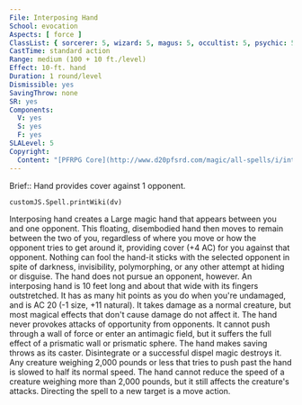 ```yaml
---
File: Interposing Hand
School: evocation
Aspects: [ force ]
ClassList: { sorcerer: 5, wizard: 5, magus: 5, occultist: 5, psychic: 5 }
CastTime: standard action
Range: medium (100 + 10 ft./level)
Effect: 10-ft. hand
Duration: 1 round/level
Dismissible: yes
SavingThrow: none
SR: yes
Components:
  V: yes
  S: yes
  F: yes
SLALevel: 5
Copyright:
  Content: "[PFRPG Core](http://www.d20pfsrd.com/magic/all-spells/i/interposing-hand)"
---
```

Brief:: Hand provides cover against 1 opponent.

```dataviewjs
customJS.Spell.printWiki(dv)
```

Interposing hand creates a Large magic hand that appears between you and one opponent. This floating, disembodied hand then moves to remain between the two of you, regardless of where you move or how the opponent tries to get around it, providing cover (+4 AC) for you against that opponent. Nothing can fool the hand-it sticks with the selected opponent in spite of darkness, invisibility, polymorphing, or any other attempt at hiding or disguise. The hand does not pursue an opponent, however.  An interposing hand is 10 feet long and about that wide with its fingers outstretched. It has as many hit points as you do when you're undamaged, and is AC 20 (-1 size, +11 natural). It takes damage as a normal creature, but most magical effects that don't cause damage do not affect it.  The hand never provokes attacks of opportunity from opponents.  It cannot push through a wall of force or enter an antimagic field, but it suffers the full effect of a prismatic wall or prismatic sphere. The hand makes saving throws as its caster.  Disintegrate or a successful dispel magic destroys it.  Any creature weighing 2,000 pounds or less that tries to push past the hand is slowed to half its normal speed. The hand cannot reduce the speed of a creature weighing more than 2,000 pounds, but it still affects the creature's attacks.  Directing the spell to a new target is a move action.
